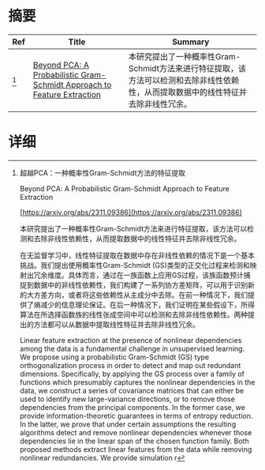 # 摘要

| Ref | Title | Summary |
| --- | --- | --- |
| [^1] | [Beyond PCA: A Probabilistic Gram-Schmidt Approach to Feature Extraction](https://arxiv.org/abs/2311.09386) | 本研究提出了一种概率性Gram-Schmidt方法来进行特征提取，该方法可以检测和去除非线性依赖性，从而提取数据中的线性特征并去除非线性冗余。 |

# 详细

[^1]: 超越PCA：一种概率性Gram-Schmidt方法的特征提取

    Beyond PCA: A Probabilistic Gram-Schmidt Approach to Feature Extraction

    [https://arxiv.org/abs/2311.09386](https://arxiv.org/abs/2311.09386)

    本研究提出了一种概率性Gram-Schmidt方法来进行特征提取，该方法可以检测和去除非线性依赖性，从而提取数据中的线性特征并去除非线性冗余。

    

    在无监督学习中，线性特征提取在数据中存在非线性依赖的情况下是一个基本挑战。我们提出使用概率性Gram-Schmidt (GS)类型的正交化过程来检测和映射出冗余维度。具体而言，通过在一族函数上应用GS过程，该族函数预计捕捉到数据中的非线性依赖性，我们构建了一系列协方差矩阵，可以用于识别新的大方差方向，或者将这些依赖性从主成分中去除。在前一种情况下，我们提供了熵减少的信息理论保证。在后一种情况下，我们证明在某些假设下，所得算法在所选择函数族的线性张成空间中可以检测和去除非线性依赖性。两种提出的方法都可以从数据中提取线性特征并去除非线性冗余。

    Linear feature extraction at the presence of nonlinear dependencies among the data is a fundamental challenge in unsupervised learning. We propose using a probabilistic Gram-Schmidt (GS) type orthogonalization process in order to detect and map out redundant dimensions. Specifically, by applying the GS process over a family of functions which presumably captures the nonlinear dependencies in the data, we construct a series of covariance matrices that can either be used to identify new large-variance directions, or to remove those dependencies from the principal components. In the former case, we provide information-theoretic guarantees in terms of entropy reduction. In the latter, we prove that under certain assumptions the resulting algorithms detect and remove nonlinear dependencies whenever those dependencies lie in the linear span of the chosen function family. Both proposed methods extract linear features from the data while removing nonlinear redundancies. We provide simulation r
    

